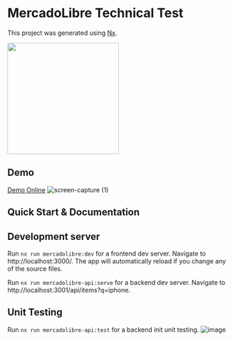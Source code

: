 # MercadoLibre Technical Test

This project was generated using [Nx](https://nx.dev).

<p><img src="https://raw.githubusercontent.com/nrwl/nx/master/nx-logo.png" width="250"></p>

## Demo

[Demo Online](http://52.179.85.52:3000)
![screen-capture (1)](https://github.com/DuwanSierra/meli-prueba/assets/43664204/6da1d2c4-84b4-4f5e-b86a-147e5f2ff992)

## Quick Start & Documentation

## Development server

Run `nx run mercadolibre:dev` for a frontend dev server. Navigate to http://localhost:3000/. The app will automatically reload if you change any of the source files.

Run `nx run mercadolibre-api:serve` for a backend dev server. Navigate to http://localhost:3001/api/items?q=iphone.

## Unit Testing

Run `nx run mercadolibre-api:test` for a backend init unit testing.
![image](https://github.com/DuwanSierra/meli-prueba/assets/43664204/82cf8722-0b10-4ab2-98d2-1df2db6953d5)



